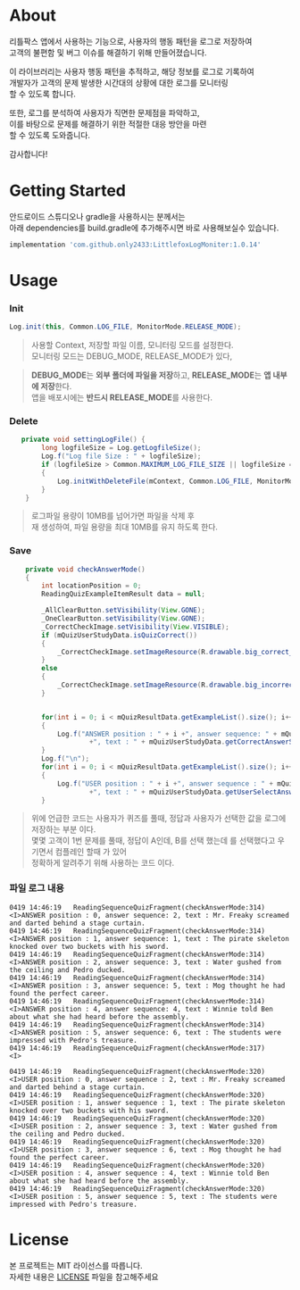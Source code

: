 # About
 리틀팍스 앱에서 사용하는 기능으로, 사용자의 행동 패턴을 로그로 저장하여<br>
 고객의 불편함 및 버그 이슈를 해결하기 위해 만들어졌습니다.

이 라이브러리는 사용자 행동 패턴을 추적하고, 해당 정보를 로그로 기록하여<br>
개발자가 고객의 문제 발생한 시간대의 상황에 대한 로그를 모니터링<br>할 수 있도록 합니다.

또한, 로그를 분석하여 사용자가 직면한 문제점을 파악하고,<br>
이를 바탕으로 문제를 해결하기 위한 적절한 대응 방안을 마련<br>할 수 있도록 도와줍니다.

감사합니다!

# Getting Started
안드로이드 스튜디오나 gradle을 사용하시는 분께서는<br>
아래 dependencies를 build.gradle에 추가해주시면 바로 사용해보실수 있습니다.
```groovy
implementation 'com.github.only2433:LittlefoxLogMoniter:1.0.14'
```

# Usage
### Init
```Java
Log.init(this, Common.LOG_FILE, MonitorMode.RELEASE_MODE);
```
>사용할 Context, 저장할 파일 이름, 모니터링 모드를 설정한다.<br>
모니터링 모드는 DEBUG_MODE, RELEASE_MODE가 있다, <br>

>**DEBUG_MODE**는 **외부 폴더에 파일을 저장**하고, **RELEASE_MODE**는 **앱 내부에 저장**한다.<br>
앱을 배포시에는 **반드시 RELEASE_MODE**를 사용한다.

### Delete
```Java
   private void settingLogFile() {
        long logfileSize = Log.getLogfileSize();
        Log.f("Log file Size : " + logfileSize);
        if (logfileSize > Common.MAXIMUM_LOG_FILE_SIZE || logfileSize == 0L)
        {
            Log.initWithDeleteFile(mContext, Common.LOG_FILE, MonitorMode.RELEASE_MODE);
        }
    }
```
> 로그파일 용량이 10MB를 넘어가면 파일을 삭제 후<br>
재 생성하여, 파일 용량을 최대 10MB를 유지 하도록 한다.

### Save
```Java
    private void checkAnswerMode()
    {
        int locationPosition = 0;
        ReadingQuizExampleItemResult data = null;

        _AllClearButton.setVisibility(View.GONE);
        _OneClearButton.setVisibility(View.GONE);
        _CorrectCheckImage.setVisibility(View.VISIBLE);
        if (mQuizUserStudyData.isQuizCorrect())
        {
            _CorrectCheckImage.setImageResource(R.drawable.big_correct_icon);
        }
        else
        {
            _CorrectCheckImage.setImageResource(R.drawable.big_incorrect_icon);
        }


        for(int i = 0; i < mQuizResultData.getExampleList().size(); i++)
        {
            Log.f("ANSWER position : " + i +", answer sequence: " + mQuizUserStudyData.getCorrectAnswerSequenceList().get(i).getSequenceNumber()
                    +", text : " + mQuizUserStudyData.getCorrectAnswerSequenceList().get(i).getExampleText());
        }
        Log.f("\n");
        for(int i = 0; i < mQuizResultData.getExampleList().size(); i++)
        {
            Log.f("USER position : " + i +", answer sequence : " + mQuizUserStudyData.getUserSelectAnswerSequenceList().get(i).getSequenceNumber()
                    +", text : " + mQuizUserStudyData.getUserSelectAnswerSequenceList().get(i).getExampleText());
        }
```
> 위에 언급한 코드는 사용자가 퀴즈를 풀때, 정답과 사용자가 선택한 값을 로그에 저장하는 부분 이다.<br>
몇몇 고객이 1번 문제를 풀때, 정답이 A인데, B를 선택 했는데 를 선택했다고 우기면서 컴플레인 할때 가 있어<br>
정확하게 알려주기 위해 사용하는 코드 이다.

### 파일 로그 내용
```
0419 14:46:19	ReadingSequenceQuizFragment(checkAnswerMode:314)	<I>ANSWER position : 0, answer sequence: 2, text : Mr. Freaky screamed and darted behind a stage curtain.
0419 14:46:19	ReadingSequenceQuizFragment(checkAnswerMode:314)	<I>ANSWER position : 1, answer sequence: 1, text : The pirate skeleton knocked over two buckets with his sword.
0419 14:46:19	ReadingSequenceQuizFragment(checkAnswerMode:314)	<I>ANSWER position : 2, answer sequence: 3, text : Water gushed from the ceiling and Pedro ducked.
0419 14:46:19	ReadingSequenceQuizFragment(checkAnswerMode:314)	<I>ANSWER position : 3, answer sequence: 5, text : Mog thought he had found the perfect career.
0419 14:46:19	ReadingSequenceQuizFragment(checkAnswerMode:314)	<I>ANSWER position : 4, answer sequence: 4, text : Winnie told Ben about what she had heard before the assembly.
0419 14:46:19	ReadingSequenceQuizFragment(checkAnswerMode:314)	<I>ANSWER position : 5, answer sequence: 6, text : The students were impressed with Pedro's treasure.
0419 14:46:19	ReadingSequenceQuizFragment(checkAnswerMode:317)	<I>

0419 14:46:19	ReadingSequenceQuizFragment(checkAnswerMode:320)	<I>USER position : 0, answer sequence : 2, text : Mr. Freaky screamed and darted behind a stage curtain.
0419 14:46:19	ReadingSequenceQuizFragment(checkAnswerMode:320)	<I>USER position : 1, answer sequence : 1, text : The pirate skeleton knocked over two buckets with his sword.
0419 14:46:19	ReadingSequenceQuizFragment(checkAnswerMode:320)	<I>USER position : 2, answer sequence : 3, text : Water gushed from the ceiling and Pedro ducked.
0419 14:46:19	ReadingSequenceQuizFragment(checkAnswerMode:320)	<I>USER position : 3, answer sequence : 6, text : Mog thought he had found the perfect career.
0419 14:46:19	ReadingSequenceQuizFragment(checkAnswerMode:320)	<I>USER position : 4, answer sequence : 4, text : Winnie told Ben about what she had heard before the assembly.
0419 14:46:19	ReadingSequenceQuizFragment(checkAnswerMode:320)	<I>USER position : 5, answer sequence : 5, text : The students were impressed with Pedro's treasure.
```

# License
본 프로젝트는 MIT 라이선스를 따릅니다.<br>
자세한 내용은 [LICENSE](https://github.com/only2433/LittlefoxLogMoniter/blob/master/LICENSE.md) 파일을 참고해주세요

